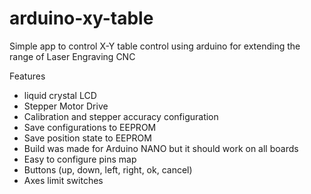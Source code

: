# arduino-xy-table
Simple app to control X-Y table control using arduino for extending the range of Laser Engraving CNC

Features
- liquid crystal LCD
- Stepper Motor Drive
- Calibration and stepper accuracy configuration
- Save configurations to EEPROM
- Save position state to EEPROM
- Build was made for Arduino NANO but it should work on all boards
- Easy to configure pins map
- Buttons (up, down, left, right, ok, cancel)
- Axes limit switches
